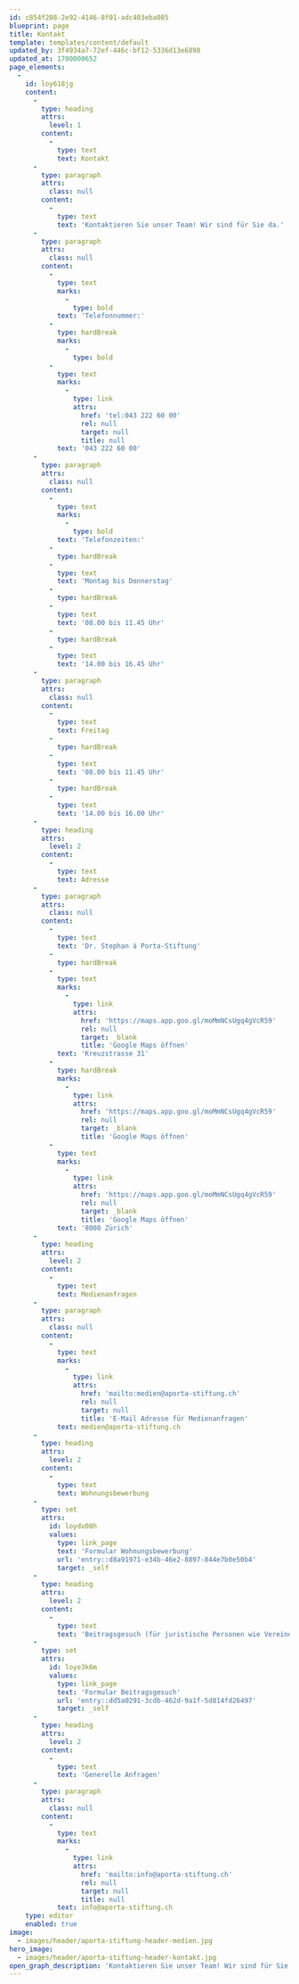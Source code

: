 ```yaml
---
id: c854f208-2e92-4146-8f01-adc403eba085
blueprint: page
title: Kontakt
template: templates/content/default
updated_by: 3f4934a7-72ef-446c-bf12-5336d13e6898
updated_at: 1700000652
page_elements:
  -
    id: loy618jg
    content:
      -
        type: heading
        attrs:
          level: 1
        content:
          -
            type: text
            text: Kontakt
      -
        type: paragraph
        attrs:
          class: null
        content:
          -
            type: text
            text: 'Kontaktieren Sie unser Team! Wir sind für Sie da.'
      -
        type: paragraph
        attrs:
          class: null
        content:
          -
            type: text
            marks:
              -
                type: bold
            text: 'Telefonnummer:'
          -
            type: hardBreak
            marks:
              -
                type: bold
          -
            type: text
            marks:
              -
                type: link
                attrs:
                  href: 'tel:043 222 60 00'
                  rel: null
                  target: null
                  title: null
            text: '043 222 60 00'
      -
        type: paragraph
        attrs:
          class: null
        content:
          -
            type: text
            marks:
              -
                type: bold
            text: 'Telefonzeiten:'
          -
            type: hardBreak
          -
            type: text
            text: 'Montag bis Donnerstag'
          -
            type: hardBreak
          -
            type: text
            text: '08.00 bis 11.45 Uhr'
          -
            type: hardBreak
          -
            type: text
            text: '14.00 bis 16.45 Uhr'
      -
        type: paragraph
        attrs:
          class: null
        content:
          -
            type: text
            text: Freitag
          -
            type: hardBreak
          -
            type: text
            text: '08.00 bis 11.45 Uhr'
          -
            type: hardBreak
          -
            type: text
            text: '14.00 bis 16.00 Uhr'
      -
        type: heading
        attrs:
          level: 2
        content:
          -
            type: text
            text: Adresse
      -
        type: paragraph
        attrs:
          class: null
        content:
          -
            type: text
            text: 'Dr. Stephan à Porta-Stiftung'
          -
            type: hardBreak
          -
            type: text
            marks:
              -
                type: link
                attrs:
                  href: 'https://maps.app.goo.gl/moMmNCsUgq4gVcR59'
                  rel: null
                  target: _blank
                  title: 'Google Maps öffnen'
            text: 'Kreuzstrasse 31'
          -
            type: hardBreak
            marks:
              -
                type: link
                attrs:
                  href: 'https://maps.app.goo.gl/moMmNCsUgq4gVcR59'
                  rel: null
                  target: _blank
                  title: 'Google Maps öffnen'
          -
            type: text
            marks:
              -
                type: link
                attrs:
                  href: 'https://maps.app.goo.gl/moMmNCsUgq4gVcR59'
                  rel: null
                  target: _blank
                  title: 'Google Maps öffnen'
            text: '8008 Zürich'
      -
        type: heading
        attrs:
          level: 2
        content:
          -
            type: text
            text: Medienanfragen
      -
        type: paragraph
        attrs:
          class: null
        content:
          -
            type: text
            marks:
              -
                type: link
                attrs:
                  href: 'mailto:medien@aporta-stiftung.ch'
                  rel: null
                  target: null
                  title: 'E-Mail Adresse für Medienanfragen'
            text: medien@aporta-stiftung.ch
      -
        type: heading
        attrs:
          level: 2
        content:
          -
            type: text
            text: Wohnungsbewerbung
      -
        type: set
        attrs:
          id: loydv08h
          values:
            type: link_page
            text: 'Formular Wohnungsbewerbung'
            url: 'entry::d8a91971-e34b-46e2-8897-844e7b0e50b4'
            target: _self
      -
        type: heading
        attrs:
          level: 2
        content:
          -
            type: text
            text: 'Beitragsgesuch (für juristische Personen wie Vereine und Stiftungen)'
      -
        type: set
        attrs:
          id: loye3k6m
          values:
            type: link_page
            text: 'Formular Beitragsgesuch'
            url: 'entry::dd5a0291-3cdb-462d-9a1f-5d814fd26497'
            target: _self
      -
        type: heading
        attrs:
          level: 2
        content:
          -
            type: text
            text: 'Generelle Anfragen'
      -
        type: paragraph
        attrs:
          class: null
        content:
          -
            type: text
            marks:
              -
                type: link
                attrs:
                  href: 'mailto:info@aporta-stiftung.ch'
                  rel: null
                  target: null
                  title: null
            text: info@aporta-stiftung.ch
    type: editor
    enabled: true
image:
  - images/header/aporta-stiftung-header-medien.jpg
hero_image:
  - images/header/aporta-stiftung-header-kontakt.jpg
open_graph_description: 'Kontaktieren Sie unser Team! Wir sind für Sie da.'
---
```

